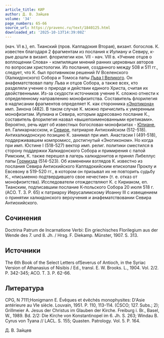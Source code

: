 ```yaml
---
article_title: КИР
author: Д. В. Зайцев
volume: '34'
page_numbers: 65-66
source_url: https://pravenc.ru/text/1840125.html
downloaded_at: '2025-10-13T14:39:08Z'
---
```


(нач. VI в.), еп. Тианский (пров. Каппадокия Вторая), визант. богослов. К. известен благодаря 2 фрагментам из послания к Иулиану и Севиру, к-рые дошли в визант. флорилегии кон. VII - нач. VIII в. «Учение отцов о воплощении Слова» - компиляции мнений ранних церковных авторов по вопросам христологии. Из послания, созданного между 508 и 511 гг., следует, что К. был противником решений IV Вселенского (Халкидонского) Собора и Томоса папы [Льва I Великого](<https://pravenc.ru/text/Лев I Великий.html>). Он анафематствовал папу Льва и отцов Собора, а также всех, кто разделяли учение о природе и действии единого Христа, считая их двойственными. Из-за скудости источников учение К. сложно отнести к определенному направлению монофизитства. Составитель флорилегия в надписании фрагментов определяет К. как сторонника [«Энотикона»](<https://pravenc.ru/text/ Энотикона .html>) имп. Зинона (482). В таком случае К. можно причислить к умеренным монофизитам. Иулиана и Севира, которым адресовано послание К., составитель флорилегия назвал «вышепоименованными еретиками». Вероятно, речь идет об известных богословах-монофизитах - [Юлиане](https://pravenc.ru/text/Юлиане.html), еп. Галикарнасском, и [Севире](https://pravenc.ru/text/Севире.html), патриархе Антиохийском (512-518). Антихалкидонскую позицию К. занимал при имп. Анастасии I (491-518), поддерживавшем компромисс, достигнутый «Энотиконом». Но когда при имп. Юстине I (518-527) вектор имп. религ. политики сместился в сторону поддержки Халкидонского Собора и примирения с папой Римским, К. также перешел в лагерь халкидонитов и принял Либеллус папы [Гормизда](https://pravenc.ru/text/Гормизда.html) (514-523). Об изменении взглядов К. известно из послания Севира Антиохийского Каппадокийским епископам Проклу и Евсевону в 519-520 гг., в котором он призывал их не повторить судьбу К., «письменно подтвердившего свое нечестие» (т. е. отказ от монофизитства). Исследователи отождествляют К. с Кириаком, еп. Тианским, подписавшим послание К-польского Собора 20 июля 518 г. (ACO. T. 3. P. 65) к патриарху Иерусалимскому Иоанну III с извещением о принятии халкидонского вероучения и анафематствовании Севира Антиохийского.

## Сочинения

Doctrina Patrum de Incarnatione Verbi: Ein griechisches Florilegium aus der Wende des 7. und 8. Jh. / Hrsg. F. Diekamp. Münster, 1907. S. 313.

## Источники

The 6th Book of the Select Letters ofSeverus of Antioch, in the Syriac Version of Athanasius of Nisibis / Ed., transl. E. W. Brooks. L., 1904. Vol. 2/2. P. 342-345; ACO. T. 3. P. 62-66.

## Литература

CPG, N 7111;Honigmann E. Évêques et évêchés monophysites: D'Asie antérieure au VIe siècle. Louvain, 1951. P. 110, 113-114. (CSCO; 127. Subs.; 2); Grillmeier A. Jesus der Christus im Glauben der Kirche. Freiburg i. Br., Basel, W., 1989. Bd. 2/2: Die Kirche von Konstantinopel im 6. Jh. S. 263; Windau B. Cyrus von Tyana // LACL. S. 155; Quasten. Patrology. Vol. 5. P. 164.

Д. В. Зайцев
